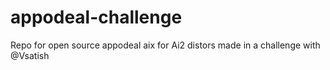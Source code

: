 # appodeal-challenge

Repo for open source appodeal aix for Ai2 distors made in a challenge with @Vsatish
